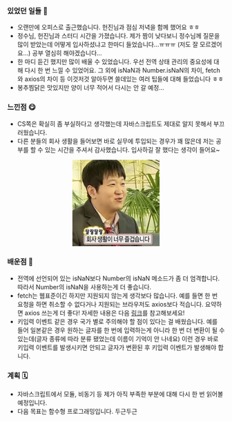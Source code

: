 ### 있었던 일들 📔
- 오랜만에 오피스로 출근했습니다. 헌진님과 점심 저녁을 함께 했어요 ㅎㅎ
- 정수님, 헌진님과 스터디 시간을 가졌습니다. 제가 짬이 낮다보니 정수님께 질문을 많이 받았는데 어떻게 입사하셨냐고 한마디 들었습니다…ㅠㅠㅠ (저도 잘 모르겠어요…) 공부 열심히 해야겠습니다…
- 한 마디 듣긴 했지만 많이 배울 수 있었습니다. 우선 전역 상태 관리의 중요성에 대해 다시 한 번 느낄 수 있었어요. 그 외에 isNaN과 Number.isNaN의 차이, fetch와 axios의 차이 등 이것저것 알아두면 쓸데있는 여러 팁들에 대해 들었습니다 ㅎㅎ
- 봉추찜닭은 맛있지만 양이 너무 적어서 다시는 안 갈 예정…

### 느낀점 😋
- CS쪽은 확실히 좀 부실하다고 생각했는데 자바스크립트도 제대로 알지 못해서 부끄러웠습니다.
- 다른 분들의 회사 생활을 들어보면 바로 실무에 투입되는 경우가 꽤 많은데 저는 공부를 할 수 있는 시간을 주셔서 감사했습니다. 입사하길 잘 했다는 생각이 들어요~

<img src="../assets/210909.jpeg" style="display: block; margin: 0 auto;" width = "40%" height = "60%" title="happy company life picture" class="picture"> 

### 배운점 📝
- 전역에 선언되어 있는 isNaN보다 Number의 isNaN 메소드가 좀 더 엄격합니다. 따라서 Number의 isNaN을 사용하는게 더 좋습니다.
- fetch는 웹표준이긴 하지만 지원되지 않는게 생각보다 많습니다. 예를 들면 한 번 요청을 하면 취소할 수 없다거나 지원되는 브라우저도 axios보다 적습니다. 요약하면 axios 쓰는게 더 좋다! 자세한 내용은 다음 [링크](https://www.geeksforgeeks.org/difference-between-fetch-and-axios-js-for-making-http-requests/)를 참고해보세요!
- 키입력 이벤트 같은 경우 국가 별로 주의해야 할 점이 있다는 걸 배웠습니다. 예를 들어 일본같은 경우 원하는 글자를 한 번에 입력하는게 아니라 한 번 더 변환이 될 수 있는데(글자 종류에 따라 분류 됐었는데 이름이 기억이 안 나네요) 이런 경우 바로 키입력 이벤트를 발생시키면 안되고 글자가 변환된 후 키입력 이벤트가 발생해야 합니다. 

### 계획 🗓
- 자바스크립트에서 모듈, 비동기 등 제가 아직 부족한 부분에 대해 다시 한 번 읽어볼 예정입니다.
- 다음 목표는 함수형 프로그래밍입니다. 두근두근
